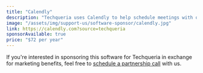 ```yaml
---
title: "Calendly"
description: "Techqueria uses Calendly to help schedule meetings with our partners without back-and-forth emails."
image: "/assets/img/support-us/software-sponsor/calendly.jpg"
link: https://calendly.com?source=techqueria
sponsorAvailable: true
price: "$72 per year"
---
```


If you're interested in sponsoring this software for Techqueria in exchange for marketing benefits, feel free to [schedule a partnership call](https://calendly.com/techqueria) with us.